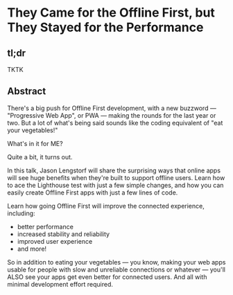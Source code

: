 # They Came for the Offline First, but They Stayed for the Performance

## tl;dr

TKTK

## Abstract

There's a big push for Offline First development, with a new buzzword — "Progressive Web App", or PWA — making the rounds for the last year or two. But a lot of what's being said sounds like the coding equivalent of "eat your vegetables!"

What's in it for ME?

Quite a bit, it turns out.

In this talk, Jason Lengstorf will share the surprising ways that online apps will see huge benefits when they're built to support offline users. Learn how to ace the Lighthouse test with just a few simple changes, and how you can easily create Offline First apps with just a few lines of code.

Learn how going Offline First will improve the connected experience, including:

- better performance
- increased stability and reliability
- improved user experience
- and more!

So in addition to eating your vegetables — you know, making your web apps usable for people with slow and unreliable connections or whatever — you'll ALSO see your apps get even better for connected users. And all with minimal development effort required.
